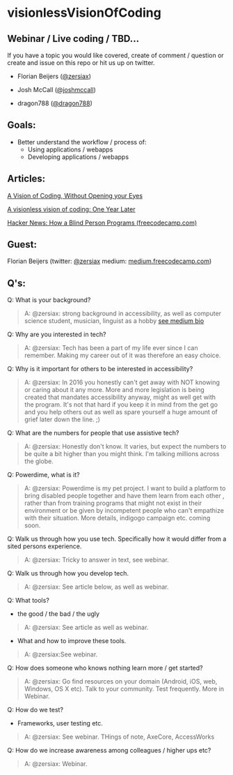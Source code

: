 # visionlessVisionOfCoding

## Webinar / Live coding / TBD...
If you have a topic you would like covered, create of comment / question or create and issue on this repo or hit us up on twitter. 

- Florian Beijers ([@zersiax](https://twitter.com/zersiax))

- Josh McCall ([@joshmccall](https://twitter.com/joshmccall))

- dragon788 ([@dragon788](https://twitter.com/dragon788))

## Goals: 
- Better understand the workflow / process of:
  - Using applications / webapps
  - Developing applications / webapps


## Articles:

[A Vision of Coding, Without Opening your Eyes](https://medium.freecodecamp.com/looking-back-to-what-started-it-all-731ef5424aec#.flvcxn7kr)

[A visionless vision of coding: One Year Later](https://medium.com/@zersiax/a-visionless-vision-of-coding-one-year-later-f1c457d70489#.iiwt3bqzg)

[Hacker News: How a Blind Person Programs (freecodecamp.com)](https://news.ycombinator.com/item?id=8965048)
## Guest: 
Florian Beijers (twitter: [@zersiax](https://twitter.com/zersiax) medium: [medium.freecodecamp.com](https://medium.freecodecamp.com/@zersiax))

## Q's: 
Q: What is your background? 
>A: @zersiax: strong background in accessibility, as well as computer science student, musician, linguist as a hobby [see medium bio](https://medium.freecodecamp.com/@zersiax)

Q: Why are you interested in tech?
>A: @zersiax: Tech has been a part of my life ever since I can remember. Making my career out of it was therefore an easy choice.

Q: Why is it important for others to be interested in accessibility?
>A: @zersiax: In 2016 you honestly can't get away with NOT knowing or caring about it any more. More and more legislation is being created that mandates accessibility anyway, might as well get with the program. It's not that hard if you keep it in mind from the get go and you help others out as well as spare yourself a huge amount of grief later down the line. ;)

Q: What are the numbers for people that use assistive  tech? 
>A: @zersiax: Honestly don't know. It varies, but expect the numbers to be quite a bit higher than you might think. I'm talking millions across the globe.
 
Q: Powerdime, what is it?
>A: @zersiax: Powerdime is my pet project. I want to build a platform to bring disabled people together and have them learn from each other , rather than from training programs that might not exist in their environment or be given by incompetent people who can't empathize with their situation. More details, indigogo campaign etc. coming soon.

Q: Walk us through how you use tech. Specifically how it would differ from a sited persons experience.
>A: @zersiax: Tricky to answer in text, see webinar.
 
Q: Walk us through how you develop tech.
>A: @zersiax: See article below, as well as webinar.

Q: What tools?
  - the good / the bad / the ugly

>A: @zersiax: See article as well as webinar.
 
 
   - What and how to improve these tools. 

>A: @zersiax:See webinar.

Q: How does someone who knows nothing learn more / get started?
>A: @zersiax: Go find resources on your domain (Android, iOS, web, Windows, OS X etc). Talk to your community. Test frequently. More in Webinar.


Q: How do we test? 
- Frameworks, user testing etc. 

>A: @zersiax: See webinar. THings of note, AxeCore, AccessWorks   

Q: How do we increase awareness among colleagues / higher ups etc?
>A: @zersiax: Webinar.

